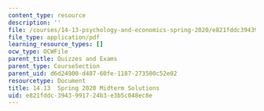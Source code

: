 ```yaml
---
content_type: resource
description: ''
file: /courses/14-13-psychology-and-economics-spring-2020/e821fddc3943991724b3e3b5c048ec8e_MIT14-13s20_midterm_sol.pdf
file_type: application/pdf
learning_resource_types: []
ocw_type: OCWFile
parent_title: Quizzes and Exams
parent_type: CourseSection
parent_uid: d6d24900-d487-60fe-1187-273500c52e02
resourcetype: Document
title: 14.13  Spring 2020 Midterm Solutions
uid: e821fddc-3943-9917-24b3-e3b5c048ec8e
---
```

